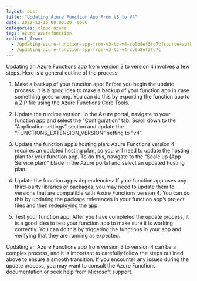 ```yaml
---
layout: post
title: "Updating Azure Function App From V3 to V4"
date: 2022-12-16 09:00:00 -0500
categories: cloud azure
tags: azure azurefunction
redirect_from:
  - /updating-azure-function-app-from-v3-to-v4-cb0b8ef3fc7c?source=author_recirc-----a9c256fee353----1----------------------------
  - /updating-azure-function-app-from-v3-to-v4-cb0b8ef3fc7c
---
```


Updating an Azure Functions app from version 3 to version 4 involves a few steps. Here is a general outline of the process:

1. Make a backup of your function app: Before you begin the update process, it is a good idea to make a backup of your function app in case something goes wrong. You can do this by exporting the function app to a ZIP file using the Azure Functions Core Tools.

2. Update the runtime version: In the Azure portal, navigate to your function app and select the “Configuration” tab. Scroll down to the “Application settings” section and update the “FUNCTIONS_EXTENSION_VERSION” setting to “v4”.

3. Update the function app’s hosting plan: Azure Functions version 4 requires an updated hosting plan, so you will need to update the hosting plan for your function app. To do this, navigate to the “Scale up (App Service plan)” blade in the Azure portal and select an updated hosting plan.

4. Update the function app’s dependencies: If your function app uses any third-party libraries or packages, you may need to update them to versions that are compatible with Azure Functions version 4. You can do this by updating the package references in your function app’s project files and then redeploying the app.

5. Test your function app: After you have completed the update process, it is a good idea to test your function app to make sure it is working correctly. You can do this by triggering the functions in your app and verifying that they are running as expected.

Updating an Azure Functions app from version 3 to version 4 can be a complex process, and it is important to carefully follow the steps outlined above to ensure a smooth transition. If you encounter any issues during the update process, you may want to consult the Azure Functions documentation or seek help from Microsoft support.
